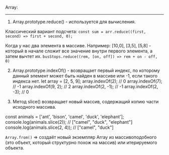 Array:

--- 

1. Array.prototype.reduce() - используется для вычисления. 

Классический вариант подсчета: 
`const sum = arr.reduce((first, second) => first + second, 0);`

Когда у нас два элемента в массиве. Например: [10,0], [3,5], [5,8] - который в начале сложит все значение внутри первого элемента, а затем вычтет их. 
`busStops.reduce((rem, [on, off]) => rem + on - off, 0)` 

2. Array.prototype.indexOf() - возвращает первый индекс, по которому данный элемент может быть найден в массиве или -1, если такого индекса нет.
let array = [2, 5, 9];
array.indexOf(2);            // 0
array.indexOf(7);            // -1
array.indexOf(9, 2);         // 2
array.indexOf(2, -1);        // -1
array.indexOf(2, -3);        // 0

3. Метод slice() возвращает новый массив, содержащий копию части исходного массива.

const animals = ['ant', 'bison', 'camel', 'duck', 'elephant'];
console.log(animals.slice(2));    // ["camel", "duck", "elephant"]
console.log(animals.slice(2, 4)); // ["camel", "duck"]


`Array.from()` => создаёт новый экземпляр Array из массивоподобного (это объект, который структурно похож на массив) или итерируемого объекта.

